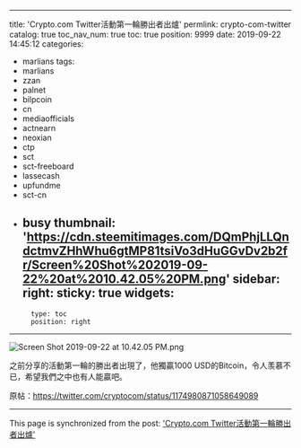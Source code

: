 
---
title: 'Crypto.com Twitter活動第一輪勝出者出爐'
permlink: crypto-com-twitter
catalog: true
toc_nav_num: true
toc: true
position: 9999
date: 2019-09-22 14:45:12
categories:
- marlians
tags:
- marlians
- zzan
- palnet
- bilpcoin
- cn
- mediaofficials
- actnearn
- neoxian
- ctp
- sct
- sct-freeboard
- lassecash
- upfundme
- sct-cn
- busy
thumbnail: 'https://cdn.steemitimages.com/DQmPhjLLQndctmvZHhWhu6gtMP81tsiVo3dHuGGvDv2b2fr/Screen%20Shot%202019-09-22%20at%2010.42.05%20PM.png'
sidebar:
    right:
        sticky: true
widgets:
    -
        type: toc
        position: right
---


![Screen Shot 2019-09-22 at 10.42.05 PM.png](https://cdn.steemitimages.com/DQmPhjLLQndctmvZHhWhu6gtMP81tsiVo3dHuGGvDv2b2fr/Screen%20Shot%202019-09-22%20at%2010.42.05%20PM.png)

之前分享的活動第一輪的勝出者出現了，他獨贏1000 USD的Bitcoin，令人羡慕不已，希望我們之中也有人能贏吧。

原帖：https://twitter.com/cryptocom/status/1174980871058649089

- - -

This page is synchronized from the post: ['Crypto.com Twitter活動第一輪勝出者出爐'](https://steemit.com/@htliao/crypto-com-twitter)
